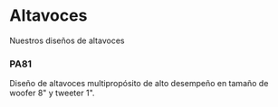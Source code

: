 # Altavoces
Nuestros diseños de altavoces


### PA81
Diseño de altavoces multipropósito de alto desempeño en tamaño de woofer 8" y tweeter 1".
